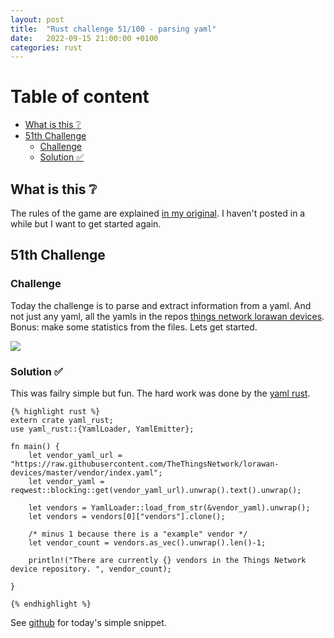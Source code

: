 ```yaml
---
layout: post
title:  "Rust challenge 51/100 - parsing yaml"
date:   2022-09-15 21:00:00 +0100
categories: rust
---
```



#  Table of content
<!-- MarkdownTOC autolink="true" -->

- [What is this :grey_question:](#what-is-this-grey_question)
- [51th Challenge](#51th-challenge)
    - [Challenge](#challenge)
    - [Solution :white_check_mark:](#solution-white_check_mark)

<!-- /MarkdownTOC -->

## What is this :grey_question: 

The rules of the game are explained [in my original](https://maebli.github.io/rust/2021/10/18/100rust.html). 
I haven't posted in a while but I want to get started again. 

## 51th Challenge
### Challenge

Today the challenge is to parse and extract information from a yaml. And not just any yaml, all the yamls in the repos
[things network lorawan devices](https://github.com/TheThingsNetwork/lorawan-devices). Bonus: make some statistics from the files. Lets get started.

![](/assets/img/ferris4.png)

### Solution :white_check_mark:


This was failry simple but fun. The hard work was done by the [yaml rust](https://lib.rs/crates/yaml-rust).


	{% highlight rust %}
    extern crate yaml_rust;
    use yaml_rust::{YamlLoader, YamlEmitter};

    fn main() {
        let vendor_yaml_url = "https://raw.githubusercontent.com/TheThingsNetwork/lorawan-devices/master/vendor/index.yaml";
        let vendor_yaml = reqwest::blocking::get(vendor_yaml_url).unwrap().text().unwrap();

        let vendors = YamlLoader::load_from_str(&vendor_yaml).unwrap();
        let vendors = vendors[0]["vendors"].clone();

        /* minus 1 because there is a "example" vendor */
        let vendor_count = vendors.as_vec().unwrap().len()-1;

        println!("There are currently {} vendors in the Things Network device repository. ", vendor_count);

    }

	{% endhighlight %}


See [github](https://github.com/maebli/100rustsnippets/tree/master/yaml-parsing) for today's simple snippet. 


